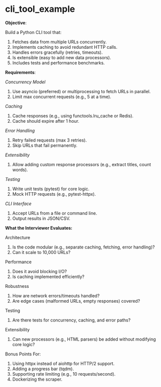 # cli_tool_example


**Objective**:

Build a Python CLI tool that:
1. Fetches data from multiple URLs concurrently.
2. Implements caching to avoid redundant HTTP calls.
3. Handles errors gracefully (retries, timeouts).
4. Is extensible (easy to add new data processors).
5. Includes tests and performance benchmarks.


**Requirements**:

_Concurrency Model_
1. Use asyncio (preferred) or multiprocessing to fetch URLs in parallel.
2. Limit max concurrent requests (e.g., 5 at a time).

_Caching_
1. Cache responses (e.g., using functools.lru_cache or Redis).
2. Cache should expire after 1 hour.

_Error Handling_
1. Retry failed requests (max 3 retries).
2. Skip URLs that fail permanently.

_Extensibility_
1. Allow adding custom response processors (e.g., extract titles, count words).

_Testing_
1. Write unit tests (pytest) for core logic.
2. Mock HTTP requests (e.g., pytest-httpx).

_CLI Interface_
1. Accept URLs from a file or command line.
2. Output results in JSON/CSV.


**What the Interviewer Evaluates:**

Architecture
1. Is the code modular (e.g., separate caching, fetching, error handling)?
2. Can it scale to 10,000 URLs?

Performance
1. Does it avoid blocking I/O?
2. Is caching implemented efficiently?

Robustness
1. How are network errors/timeouts handled?
2. Are edge cases (malformed URLs, empty responses) covered?

Testing
1. Are there tests for concurrency, caching, and error paths?

Extensibility
1. Can new processors (e.g., HTML parsers) be added without modifying core logic?

Bonus Points For:
1. Using httpx instead of aiohttp for HTTP/2 support.
2. Adding a progress bar (tqdm).
3. Supporting rate limiting (e.g., 10 requests/second).
4. Dockerizing the scraper.



